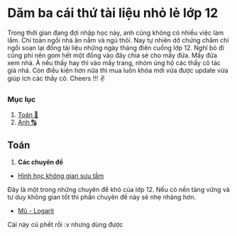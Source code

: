# Dăm ba cái thứ tài liệu nhỏ lẻ lớp 12

Trong thời gian đang đợi nhập học này, anh cũng không có nhiều việc làm lắm. Chỉ toàn ngồi nhà ăn nằm và ngủ thôi. Nay tự nhiên dở chứng chăm chỉ ngồi soạn lại đống tài liệu những ngày tháng điên cuồng lớp 12. Nghĩ bỏ đi cũng phí nên gom hết một đống vào đây chia sẻ cho mấy đứa. Mấy đứa xem nhá. À nếu thấy hay thì vào mấy trang, nhóm ủng hộ các thầy cô tác giả nhá. Còn điều kiện hơn nữa thì mua luôn khóa mới vừa được update vừa giúp ích các thầy cô.
Cheers !!! ✌️

### Mục lục
1. [Toán 📐](#Toán)
2. [Anh 🔠](#Anh)

## Toán
1. **Các chuyên đề**

* [Hình học không gian sưu tầm](https://drive.google.com/drive/u/0/folders/1To3ZJILS-ABU5DtNFaiY9M7j0D2A5ahj)

Đây là một trong những chuyên đề khó của lớp 12. Nếu có nền tảng vững và tư duy không gian tốt thì phần chuyên đề này sẽ nhẹ nhàng hơn. 
* [Mũ - Logarit](https://drive.google.com/drive/folders/1u21X4EVQbbZzFm72538VklYaV4vn--vJ)

Cái này cũ phết rồi :v nhưng dùng được
